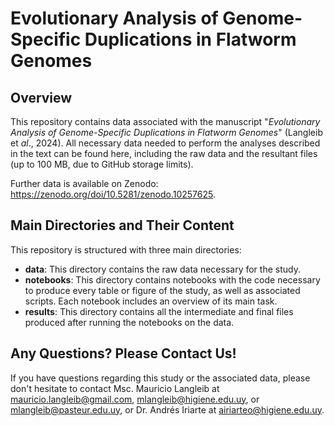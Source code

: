 # Evolutionary Analysis of Genome-Specific Duplications in Flatworm Genomes

## Overview
This repository contains data associated with the manuscript "_Evolutionary Analysis of Genome-Specific Duplications in Flatworm Genomes_" (Langleib et _al_., 2024). All necessary data needed to perform the analyses described in the text can be found here, including the raw data and the resultant files (up to 100 MB, due to GitHub storage limits).

Further data is available on Zenodo: https://zenodo.org/doi/10.5281/zenodo.10257625.

## Main Directories and Their Content
This repository is structured with three main directories:

- **data**: This directory contains the raw data necessary for the study.
- **notebooks**: This directory contains notebooks with the code necessary to produce every table or figure of the study, as well as associated scripts. Each notebook includes an overview of its main task.
- **results**: This directory contains all the intermediate and final files produced after running the notebooks on the data.

## Any Questions? Please Contact Us!
If you have questions regarding this study or the associated data, please don't hesitate to contact Msc. Mauricio Langleib at mauricio.langleib@gmail.com, mlangleib@higiene.edu.uy, or mlangleib@pasteur.edu.uy, or Dr. Andrés Iriarte at airiarteo@higiene.edu.uy.

